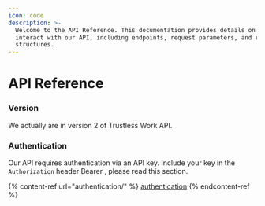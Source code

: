 ```yaml
---
icon: code
description: >-
  Welcome to the API Reference. This documentation provides details on how to
  interact with our API, including endpoints, request parameters, and response
  structures.
---
```


# API Reference

### Version

We actually are in version 2 of Trustless Work API.

### Authentication

Our API requires authentication via an API key. Include your key in the `Authorization` header Bearer , please read this section.&#x20;

{% content-ref url="authentication/" %}
[authentication](authentication/)
{% endcontent-ref %}
